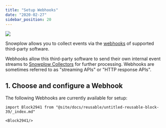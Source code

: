 ```yaml
---
title: "Setup Webhooks"
date: "2020-02-27"
sidebar_position: 20
---
```


![](images/snowplow-aws-pipeline-webhooks.png)

Snowplow allows you to collect events via the [webhooks](http://en.wikipedia.org/wiki/Webhook) of supported third-party software.

Webhooks allow this third-party software to send their own internal event streams to [Snowplow Collectors](/docs/getting-started-on-snowplow-open-source/setup-snowplow-on-gcp/setup-the-snowplow-collector/index.md) for further processing. Webhooks are sometimes referred to as "streaming APIs" or "HTTP response APIs".

## 1. Choose and configure a Webhook

The following Webhooks are currently available for setup:

```mdx-code-block
import Block2941 from "@site/docs/reusable/untitled-reusable-block-39/_index.md"

<Block2941/>
```
